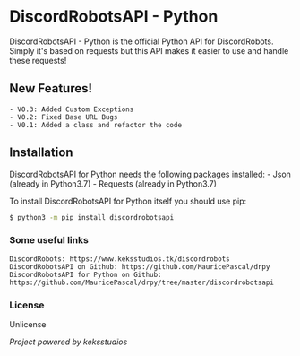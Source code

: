# DiscordRobotsAPI - Python

DiscordRobotsAPI - Python is the official Python API for DiscordRobots.
Simply it's based on requests but this API makes it easier to use and handle these requests!


## New Features!
	
	- V0.3: Added Custom Exceptions
	- V0.2: Fixed Base URL Bugs
	- V0.1: Added a class and refactor the code
	

## Installation

DiscordRobotsAPI for Python needs the following packages installed:
	- Json (already in Python3.7)
	- Requests (already in Python3.7)

To install DiscordRobotsAPI for Python itself you should use pip:

```sh
$ python3 -m pip install discordrobotsapi
```


### Some useful links
	DiscordRobots: https://www.keksstudios.tk/discordrobots
	DiscordRobotsAPI on Github: https://github.com/MauricePascal/drpy
	DiscordRobotsAPI for Python on Github: https://github.com/MauricePascal/drpy/tree/master/discordrobotsapi


### License
Unlicense

*Project powered by keksstudios*
